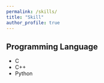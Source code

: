 ```yaml
---
permalink: /skills/
title: "Skill"
author_profile: true
---
```


## Programming Language

* C
* C++
* Python